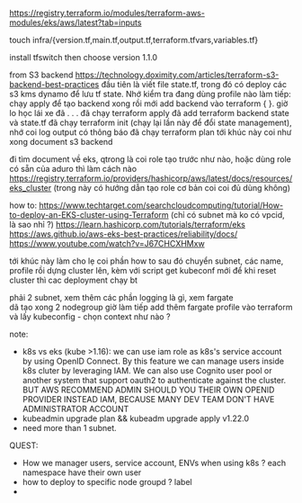 https://registry.terraform.io/modules/terraform-aws-modules/eks/aws/latest?tab=inputs


touch infra/{version.tf,main.tf,output.tf,terraform.tfvars,variables.tf}

install tfswitch then choose version 1.1.0

from S3 backend https://technology.doximity.com/articles/terraform-s3-backend-best-practices
đầu tiên là viết file state.tf, trong đó có deploy các s3 kms dynamo để lưu tf state. Nhớ kiểm tra đang dùng profile nào
làm tiếp: chạy apply để tạo backend xong rồi mới add backend vào terraform { }. giờ lo học lái xe đã
.
.
.
đã chạy terraform apply
đã add terraform backend state và state.tf
đã chạy terraform init (chạy lại lần này để đổi state management), nhớ coi log output có thông báo
đã chạy terraform plan
tới khúc này coi như xong document s3 backend

đi tìm document về eks, qtrong là coi role tạo trước như nào, hoặc dùng role có sẵn của aduro thì làm cách nào
https://registry.terraform.io/providers/hashicorp/aws/latest/docs/resources/eks_cluster (trong này có hướng dẫn tạo role cơ bản coi coi đủ dùng không)

how to: https://www.techtarget.com/searchcloudcomputing/tutorial/How-to-deploy-an-EKS-cluster-using-Terraform (chỉ có subnet mà ko có vpcid, là sao nhỉ ?)
https://learn.hashicorp.com/tutorials/terraform/eks
https://aws.github.io/aws-eks-best-practices/reliability/docs/
https://www.youtube.com/watch?v=J67CHCXHMxw

tới khúc này làm cho lẹ coi phần how to sau đó chuyển subnet, các name, profile rồi dựng cluster lên, kèm với script get kubeconf mới để khi reset cluster thì cac deployment chạy bt

phải 2 subnet, xem thêm các phần logging là gì, xem fargate   
dã tạo xong 2 nodegroup
giờ làm tiếp add thêm fargate profile vào terraform và lấy kubeconfig - chọn context như nào ?


note:
- k8s vs eks (kube >1.16): we can use iam role as k8s's service account by using OpenID Connect. By this feature we can manage users inside k8s cluter by leveraging IAM. We can also use Cognito user pool or another system that support oauth2 to authenticate against the cluster. BUT AWS RECOMMEND ADMIN SHOULD YOU THEIR OWN OPENID PROVIDER INSTEAD IAM, BECAUSE MANY DEV TEAM DON'T HAVE ADMINISTRATOR ACCOUNT 
- kubeadmin upgrade plan && kubeadm upgrade apply v1.22.0
- need more than 1 subnet.

QUEST:
- How we manager users, service account, ENVs when using k8s ? 
each namespace have their own user
- how to deploy to specific node groupd ? label
- 